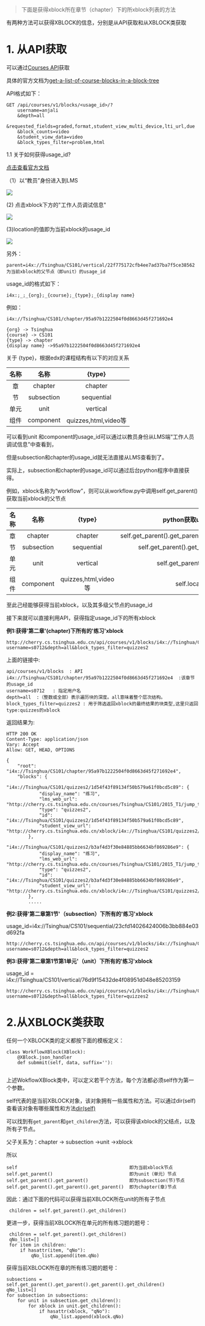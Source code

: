 > 下面是获得xblock所在章节（chapter）下的所xblock列表的方法

有两种方法可以获得XBLOCK的信息，分别是从API获取和从XBLOCK类获取

# 1. 从API获取

可以通过[Courses API](https://edx.readthedocs.io/projects/edx-platform-api/en/latest/courses/)获取

具体的官方文档为[get-a-list-of-course-blocks-in-a-block-tree](https://edx.readthedocs.io/projects/edx-platform-api/en/latest/courses/blocks.html#get-a-list-of-course-blocks-in-a-block-tree)

API格式如下：
```
GET /api/courses/v1/blocks/<usage_id>/?
    username=anjali
    &depth=all
    &requested_fields=graded,format,student_view_multi_device,lti_url,due
    &block_counts=video
    &student_view_data=video
    &block_types_filter=problem,html
```

1.1 关于如何获得usage_id? 

[点击查看官方文档](https://edx.readthedocs.io/projects/edx-partner-course-staff/en/latest/course_features/lti/lti_address_content.html#finding-the-usage-id-for-course-content)

（1）以“教员”身份进入到LMS

![](https://github.com/jennyzhang8800/FlowControl/blob/master/20170619-%E7%BB%83%E4%B9%A0%E9%A2%98%E6%B5%81%E7%A8%8B/pictures/usage_id0.png)

(2) 点击xblock下方的"工作人员调试信息"

![](https://github.com/jennyzhang8800/FlowControl/blob/master/20170619-%E7%BB%83%E4%B9%A0%E9%A2%98%E6%B5%81%E7%A8%8B/pictures/usage_id1.png)

(3)location的值即为当前xblock的usage_id

![](https://github.com/jennyzhang8800/FlowControl/blob/master/20170619-%E7%BB%83%E4%B9%A0%E9%A2%98%E6%B5%81%E7%A8%8B/pictures/usage_id2.png)


另外：
```
parent=i4x://Tsinghua/CS101/vertical/22f775172cfb4ee7ad37ba7f5ce38562
为当前xblock的父节点（即unit）的usage_id
```

usage_id的格式如下：

```
i4x:;_;_{org};_{course};_{type};_{display name}

```
例如：
```
i4x://Tsinghua/CS101/chapter/95a97b1222504f0d8663d45f271692e4
```

```
{org} -> Tsinghua
{course} -> CS101
{type} -> chapter
{display name} ->95a97b1222504f0d8663d45f271692e4
```

关于 {type}，根据edx的课程结构有以下的对应关系

| 名称 | 名称 | {type} |
|:---: | :---:| :---:|
| 章 | chapter | chapter |
| 节 | subsection | sequential |
| 单元 | unit | vertical |
| 组件 | component | quizzes,html,video等 |


可以看到unit 和component的usage_id可以通过以教员身份从LMS端“工作人员调试信息”中查看到，

但是subsection和chapter的usage_id就无法直接从LMS查看到了。

实际上，subsection和chapter的usage_id可以通过后台python程序中直接获得。

例如，xblock名称为“workflow”，则可以从workflow.py中调用self.get_parent()获取当前xblock的父节点

| 名称 | 名称 | {type} |python获取usage_id| usage_id |
|:---: | :---:| :---:|:---:|:---:|
| 章 | chapter | chapter |   self.get_parent().get_parent().get_parent()location  | i4x://Tsinghua/CS101/chapter/95a97b1222504f0d8663d45f271692e4 |
| 节 | subsection | sequential | self.get_parent().get_parent().location | i4x://Tsinghua/CS101/sequential/23cfd14026424006b3bb884e03d692fa |
| 单元 | unit | vertical | self.get_parent().location | i4x://Tsinghua/CS101/vertical/5d1f4847605d453fbbdd9ee8c29704f7 |
| 组件 | component | quizzes,html,video等 | self.location | i4x://Tsinghua/CS101/workflow/af94846445f34c34976700e1d8f0ab39 |


至此己经能够获得当前xblock，以及其多级父节点的usage_id

接下来就可以直接利用API，获得指定usage_id下的所有xblock


**例1:获得'第二章'(chapter)下所有的'练习'xblock**

```
http://cherry.cs.tsinghua.edu.cn/api/courses/v1/blocks/i4x://Tsinghua/CS101/chapter/95a97b1222504f0d8663d45f271692e4?username=s0712&depth=all&block_types_filter=quizzes2
```
上面的链接中:
```
api/courses/v1/blocks  : API
i4x://Tsinghua/CS101/chapter/95a97b1222504f0d8663d45f271692e4  :该章节的usage_id
username=s0712   : 指定用户名
depth=all  :（整数或全部）表示遍历块的深度。all意味着整个层次结构。
block_types_filter=quizzes2 : 用于筛选返回xblock的最终结果的块类型,这里只返回type:quizzes的xblock

```

返回结果为:

```
HTTP 200 OK
Content-Type: application/json
Vary: Accept
Allow: GET, HEAD, OPTIONS

{
    "root": "i4x://Tsinghua/CS101/chapter/95a97b1222504f0d8663d45f271692e4",
    "blocks": {
        "i4x://Tsinghua/CS101/quizzes2/1d54f43f89134f50b579a61f0bcd5c89": {
            "display_name": "练习",
            "lms_web_url": "http://cherry.cs.tsinghua.edu.cn/courses/Tsinghua/CS101/2015_T1/jump_to/i4x://Tsinghua/CS101/quizzes2/1d54f43f89134f50b579a61f0bcd5c89",
            "type": "quizzes2",
            "id": "i4x://Tsinghua/CS101/quizzes2/1d54f43f89134f50b579a61f0bcd5c89",
            "student_view_url": "http://cherry.cs.tsinghua.edu.cn/xblock/i4x://Tsinghua/CS101/quizzes2/1d54f43f89134f50b579a61f0bcd5c89"
        },
        "i4x://Tsinghua/CS101/quizzes2/b3af4d3f30e84885bb6634bf869286e9": {
            "display_name": "练习",
            "lms_web_url": "http://cherry.cs.tsinghua.edu.cn/courses/Tsinghua/CS101/2015_T1/jump_to/i4x://Tsinghua/CS101/quizzes2/b3af4d3f30e84885bb6634bf869286e9",
            "type": "quizzes2",
            "id": "i4x://Tsinghua/CS101/quizzes2/b3af4d3f30e84885bb6634bf869286e9",
            "student_view_url": "http://cherry.cs.tsinghua.edu.cn/xblock/i4x://Tsinghua/CS101/quizzes2/b3af4d3f30e84885bb6634bf869286e9"
        },
        .....
```

**例2:获得'第二章第1节'（subsection）下所有的'练习'xblock**

usage_id=i4x://Tsinghua/CS101/sequential/23cfd14026424006b3bb884e03d692fa

```
http://cherry.cs.tsinghua.edu.cn/api/courses/v1/blocks/i4x://Tsinghua/CS101/sequential/23cfd14026424006b3bb884e03d692fa?username=s0712&depth=all&block_types_filter=quizzes2
```


**例3:获得'第二章第1节第1单元'（unit）下所有的'练习'xblock**

usage_id = i4x://Tsinghua/CS101/vertical/76d9f15432de4f08951d048e85203159

```
http://cherry.cs.tsinghua.edu.cn/api/courses/v1/blocks/i4x://Tsinghua/CS101/vertical/76d9f15432de4f08951d048e85203159?username=s0712&depth=all&block_types_filter=quizzes2
```


# 2.从XBLOCK类获取

任何一个XBLOCK类的定义都按下面的模板定义：

```
class WorkflowXBlock(XBlock):
    @XBlock.json_handler
    def submmit(self, data, suffix=''):
    
```

上述WokflowXBlock类中，可以定义若干个方法，每个方法都必须self作为第一个参数。

self代表的是当前XBLOCK对象，该对象拥有一些属性和方法。可以通过dir(self)查看该对象有哪些属性和方法[dir(self)]()

可以找到有``get_parent``和``get_children``方法，可以获得该xblock的父结点，以及所有子节点。

父子关系为：chapter -> subsection ->unit ->xblock

所以
```
self                                         即为当前xblock节点
self.get_parent()                            即为unit（单元）节点
self.get_parent().get_parent()               即为subsection(节)节点
self.get_parent().get_parent().get_parent()  即为chapter(章)节点
```

因此：通过下面的代码可以获得当前XBLOCK所在unit的所有子节点
```
 children = self.get_parent().get_children()
```
更进一步，获得当前XBLOCK所在单元的所有练习题的题号：
```
 children = self.get_parent().get_children()
 qNo_list=[]
 for item in children:
     if hasattr(item, "qNo"):
         qNo_list.append(item.qNo)
```
获得当前XBLOCK所在章的所有练习题的题号：

```
subsections = self.get_parent().get_parent().get_parent().get_children()
qNo_list=[]
for subsection in subsections:
    for unit in subsection.get_children():
        for xblock in unit.get_children():
            if hasattr(xblock, "qNo"):
                qNo_list.append(xblock.qNo)
```
